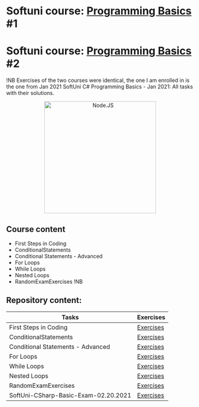 # Softuni course: [Programming Basics](https://softuni.bg/trainings/3070/programming-basics-with-c-sharp-november-2020) #1
# Softuni course: [Programming Basics](https://softuni.bg/trainings/3199/programming-basics-with-csharp-january-2021) #2
!NB Exercises of the two courses were identical, the one I am enrolled in is the one from Jan 2021
SoftUni C# Programming Basics - Jan 2021: All tasks with their solutions.

<p align="center">
	<a href="https://docs.microsoft.com/en-us/dotnet/csharp/"><img src="https://www.avenga.com/wp-content/uploads/2020/11/C-Sharp.png" alt="Node.JS" width="300" align="center"></a>
<p>


## Course content

- First Steps in Coding
- ConditionalStatements
- Conditional Statements - Advanced
- For Loops
- While Loops
- Nested Loops
- RandomExamExercises !NB

## Repository content:

Tasks                               | Exercises
------------------------------------|----------
First Steps in Coding               | [Exercises](https://github.com/donchodonev/SoftUni-CSharp-Programming-Basics-Nov-2020/tree/master/TaskConditionResources/1.FirstStepsInCoding)
ConditionalStatements 	            | [Exercises](https://github.com/donchodonev/SoftUni-CSharp-Programming-Basics-Nov-2020/tree/master/TaskConditionResources/2.ConditionalStatements)
Conditional Statements - Advanced   | [Exercises](https://github.com/donchodonev/SoftUni-CSharp-Programming-Basics-Nov-2020/tree/master/TaskConditionResources/3.NestedConditionalStatements)
For Loops                           | [Exercises](https://github.com/donchodonev/SoftUni-CSharp-Programming-Basics-Nov-2020/tree/master/TaskConditionResources/4.ForLoops)
While Loops                         | [Exercises](https://github.com/donchodonev/SoftUni-CSharp-Programming-Basics-Nov-2020/tree/master/TaskConditionResources/5.WhileLoops)
Nested Loops                        | [Exercises](https://github.com/donchodonev/SoftUni-CSharp-Programming-Basics-Nov-2020/tree/master/TaskConditionResources/6.NestedLoops)
RandomExamExercises                 | [Exercises](https://github.com/donchodonev/SoftUni-CSharp-Programming-Basics-Nov-2020/blob/master/RandomPre-ExamExercises/Links%20to%20problems.txt)
SoftUni-CSharp-Basic-Exam-02.20.2021| [Exercises](https://github.com/donchodonev/SoftUni-CSharp-Programming-Basics-Nov-2020/tree/master/TaskConditionResources/7.ExamTasks)